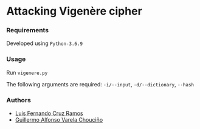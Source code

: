 # Attacking Vigenère cipher

### Requirements
Developed using `Python-3.6.9`

### Usage
Run  `vigenere.py`

The following arguments are required: `-i/--input`, `-d/--dictionary`, `--hash`


### Authors

* [Luis Fernando Cruz Ramos](https://github.com/luiscruzr8)
* [Guillermo Alfonso Varela Chouciño](https://github.com/guillevc)
